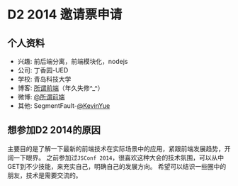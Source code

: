 # D2 2014 邀请票申请

## 个人资料

- 兴趣: 前后端分离，前端模块化，nodejs
- 公司: 丁香园-UED
- 学校: 青岛科技大学
- 博客: [所谓前端](http://happycoder.net)（年久失修^_^）
- 微博: [@所谓前端](http://weibo.com/207340345)
- 其他: SegmentFault-[@KevinYue](http://segmentfault.com/u/scriptjava)

## 想参加D2 2014的原因

主要目的是了解一下最新的前端技术在实际场景中的应用，紧跟前端发展趋势，开阔一下眼界。
之前参加过`JSConf 2014`，很喜欢这种大会的技术氛围，可以从中GET到不少技能，来充实自己，明确自己的发展方向。
希望可以结识一些圈中的朋友，技术是需要交流的。
